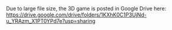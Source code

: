 Due to large file size, the 3D game is posted in Google Drive here: https://drive.google.com/drive/folders/1KXhK0C1P3UjNd-u_YRAzm_X1PT0YPd7e?usp=sharing
